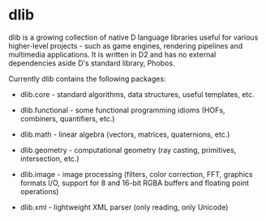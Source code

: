 dlib
====
dlib is a growing collection of native D language libraries useful for various higher-level projects - such as game engines, rendering pipelines and multimedia applications. 
It is written in D2 and has no external dependencies aside D's standard library, Phobos.

Currently dlib contains the following packages:

* dlib.core - standard algorithms, data structures, useful templates, etc.

* dlib.functional - some functional programming idioms (HOFs, combiners, quantifiers, etc.)

* dlib.math - linear algebra (vectors, matrices, quaternions, etc.)

* dlib.geometry - computational geometry (ray casting, primitives, intersection, etc.)

* dlib.image - image processing (filters, color correction, FFT, graphics formats I/O, support for 8 and 16-bit RGBA buffers and floating point operations)

* dlib.xml - lightweight XML parser (only reading, only Unicode)
